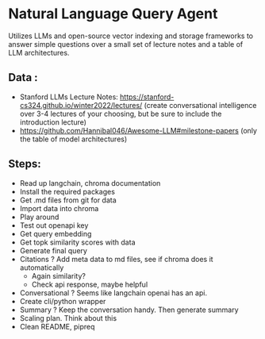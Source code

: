 # Natural Language Query Agent

Utilizes LLMs and open-source vector indexing and storage frameworks to answer simple questions over a small set of lecture notes and a table of LLM architectures.

## Data :
- Stanford LLMs Lecture Notes: https://stanford-cs324.github.io/winter2022/lectures/ (create conversational intelligence over 3-4 lectures of your choosing, but be sure to include the introduction lecture)
- https://github.com/Hannibal046/Awesome-LLM#milestone-papers (only the table of model architectures)


## Steps:
- Read up langchain, chroma documentation
- Install the required packages
- Get .md files from git for data
- Import data into chroma
- Play around
- Test out openapi key
- Get query embedding
- Get topk similarity scores with data
- Generate final query
- Citations ? Add meta data to md files, see if chroma does it automatically
  - Again similarity?
  - Check api response, maybe helpful
- Conversational ? Seems like langchain openai has an api. 
- Create cli/python wrapper
- Summary ? Keep the conversation handy. Then generate summary
- Scaling plan. Think about this
- Clean README, pipreq